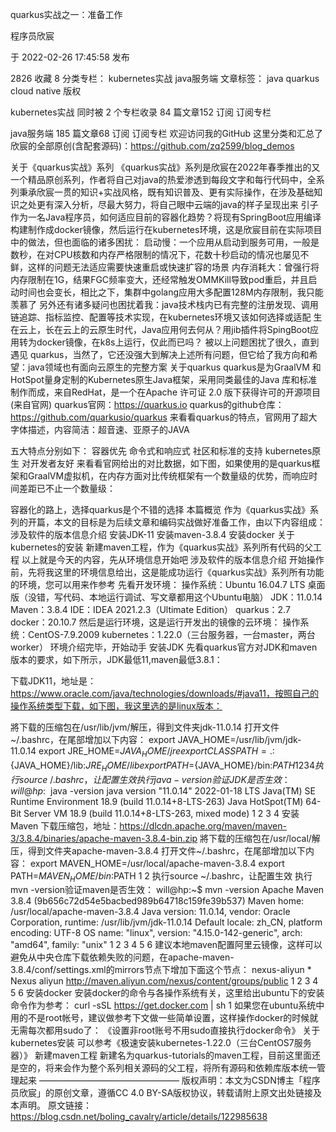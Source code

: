 quarkus实战之一：准备工作

程序员欣宸

于 2022-02-26 17:45:58 发布

2826
 收藏 8
分类专栏： kubernetes实战 java服务端 文章标签： java quarkus cloud native
版权

kubernetes实战
同时被 2 个专栏收录
84 篇文章152 订阅
订阅专栏

java服务端
185 篇文章68 订阅
订阅专栏
欢迎访问我的GitHub
这里分类和汇总了欣宸的全部原创(含配套源码)：https://github.com/zq2599/blog_demos

关于《quarkus实战》系列
《quarkus实战》系列是欣宸在2022年春季推出的又一个精品原创系列，作者将自己对java的热爱渗透到每段文字和每行代码中，全系列秉承欣宸一贯的知识+实战风格，既有知识普及、更有实际操作，在涉及基础知识之处更有深入分析，尽最大努力，将自己眼中云端的java的样子呈现出来
引子
作为一名Java程序员，如何适应目前的容器化趋势？将现有SpringBoot应用编译构建制作成docker镜像，然后运行在kubernetes环境，这是欣宸目前在实际项目中的做法，但也面临的诸多困扰：
启动慢：一个应用从启动到服务可用，一般是数秒，在对CPU核数和内存严格限制的情况下，花数十秒启动的情况也屡见不鲜，这样的问题无法适应需要快速重启或快速扩容的场景
内存消耗大：曾强行将内存限制在1G，结果FGC频率变大，还经常触发OMMKill导致pod重启，并且启动时间也会变长，相比之下，集群中golang应用大多配置128M内存限制，我只能羡慕了
另外还有诸多疑问也困扰着我：java技术栈内已有完整的注册发现、调用链追踪、指标监控、配置等技术实现，在kubernetes环境又该如何选择或适配
生在云上，长在云上的云原生时代，Java应用何去何从？用jib插件将SpingBoot应用转为docker镜像，在k8s上运行，仅此而已吗？
被以上问题困扰了很久，直到遇见 quarkus，当然了，它还没强大到解决上述所有问题，但它给了我方向和希望：java领域也有面向云原生的完整方案
关于quarkus
quarkus是为GraalVM 和HotSpot量身定制的Kubernetes原生Java框架，采用同类最佳的Java 库和标准制作而成，来自RedHat，是一个在Apache 许可证 2.0 版下获得许可的开源项目(来自官网)
quarkus官网：https://quarkus.io
quarkus的github仓库：https://github.com/quarkusio/quarkus
来看看quarkus的特点，官网用了超大字体描述，内容简洁：超音速、亚原子的JAVA

五大特点分别如下：
容器优先
命令式和响应式
社区和标准的支持
kubernetes原生
对开发者友好
来看看官网给出的对比数据，如下图，如果使用的是quarkus框架和GraalVM虚拟机，在内存方面对比传统框架有一个数量级的优势，而响应时间差距已不止一个数量级：

容器化的路上，选择quarkus是个不错的选择
本篇概览
作为《quarkus实战》系列的开篇，本文的目标是为后续文章和编码实战做好准备工作，由以下内容组成：
涉及软件的版本信息介绍
安装JDK-11
安装maven-3.8.4
安装docker
关于kubernetes的安装
新建maven工程，作为《quarkus实战》系列所有代码的父工程
以上就是今天的内容，先从环境信息开始吧
涉及软件的版本信息介绍
开始操作前，先将我这里的环境信息给出，这是能成功运行《quarkus实战》系列所有功能的环境，您可以用来作参考
先看开发环境：
操作系统：Ubuntu 16.04.7 LTS 桌面版（没错，写代码、本地运行调试、写文章都用这个Ubuntu电脑）
JDK：11.0.14
Maven：3.8.4
IDE：IDEA 2021.2.3（Ultimate Edition）
quarkus：2.7
docker：20.10.7
然后是运行环境，这是运行开发出的镜像的云环境：
操作系统：CentOS-7.9.2009
kubernetes：1.22.0（三台服务器，一台master，两台worker）
环境介绍完毕，开始动手
安装JDK
先看quarkus官方对JDK和maven版本的要求，如下所示，JDK最低11,maven最低3.8.1：

下载JDK11，地址是：https://www.oracle.com/java/technologies/downloads/#java11，按照自己的操作系统类型下载，如下图，我这里选的是linux版本：

將下载的压缩包在/usr/lib/jvm/解压，得到文件夹jdk-11.0.14
打开文件~/.bashrc，在尾部增加以下内容：
export JAVA_HOME=/usr/lib/jvm/jdk-11.0.14
export JRE_HOME=${JAVA_HOME}/jre
export CLASSPATH=.:${JAVA_HOME}/lib:${JRE_HOME}/lib
export PATH=${JAVA_HOME}/bin:$PATH
1
2
3
4
执行source ~/.bashrc，让配置生效
执行java -version验证JDK是否生效：
will@hp:~$ java -version
java version "11.0.14" 2022-01-18 LTS
Java(TM) SE Runtime Environment 18.9 (build 11.0.14+8-LTS-263)
Java HotSpot(TM) 64-Bit Server VM 18.9 (build 11.0.14+8-LTS-263, mixed mode)
1
2
3
4
安装Maven
下载压缩包，地址：https://dlcdn.apache.org/maven/maven-3/3.8.4/binaries/apache-maven-3.8.4-bin.zip
將下载的压缩包在/usr/local/解压，得到文件夹apache-maven-3.8.4
打开文件~/.bashrc，在尾部增加以下内容：
export MAVEN_HOME=/usr/local/apache-maven-3.8.4
export PATH=$MAVEN_HOME/bin:$PATH
1
2
执行source ~/.bashrc，让配置生效
执行mvn -version验证maven是否生效：
will@hp:~$ mvn -version
Apache Maven 3.8.4 (9b656c72d54e5bacbed989b64718c159fe39b537)
Maven home: /usr/local/apache-maven-3.8.4
Java version: 11.0.14, vendor: Oracle Corporation, runtime: /usr/lib/jvm/jdk-11.0.14
Default locale: zh_CN, platform encoding: UTF-8
OS name: "linux", version: "4.15.0-142-generic", arch: "amd64", family: "unix"
1
2
3
4
5
6
建议本地maven配置阿里云镜像，这样可以避免从中央仓库下载依赖失败的问题，在apache-maven-3.8.4/conf/settings.xml的mirrors节点下增加下面这个节点：
<mirror>
	<id>nexus-aliyun</id>
    <mirrorOf>*</mirrorOf>
    <name>Nexus aliyun</name>
    <url>http://maven.aliyun.com/nexus/content/groups/public</url>
</mirror>
1
2
3
4
5
6
安装docker
安装docker的命令与各操作系统有关，这里给出ubuntu下的安装命令作为参考：
curl -sSL https://get.docker.com | sh
1
如果您在ubuntu系统中用的不是root帐号，建议做参考下文做一些简单设置，这样操作docker的时候就无需每次都用sudo了：
《设置非root账号不用sudo直接执行docker命令》
关于kubernetes安装
可以参考《极速安装kubernetes-1.22.0（三台CentOS7服务器）》
新建maven工程
新建名为quarkus-tutorials的maven工程，目前这里面还是空的，将来会作为整个系列相关源码的父工程，将所有源码和依赖库版本统一管理起来
————————————————
版权声明：本文为CSDN博主「程序员欣宸」的原创文章，遵循CC 4.0 BY-SA版权协议，转载请附上原文出处链接及本声明。
原文链接：https://blog.csdn.net/boling_cavalry/article/details/122985638





